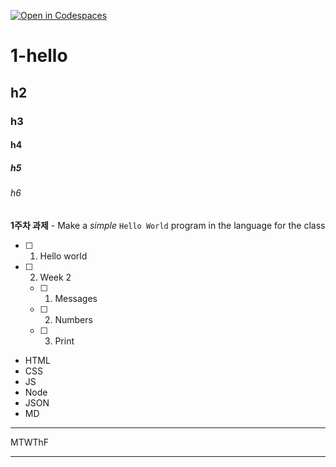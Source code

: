 [![Open in Codespaces](https://classroom.github.com/assets/launch-codespace-7f7980b617ed060a017424585567c406b6ee15c891e84e1186181d67ecf80aa0.svg)](https://classroom.github.com/open-in-codespaces?assignment_repo_id=14279836)

# 1-hello

## h2

### h3

#### h4

##### h5

###### h6

**1주차 과제** - Make a _simple_ `Hello World` program in the language for the class

- [ ] 1. Hello world
- [ ] 2. Week 2
    - [ ] 1. Messages
    - [ ] 2. Numbers
    - [ ] 3. Print

* HTML
* CSS
* JS
* Node
* JSON
* MD

---

MTWThF
--- --- --- --- ---


